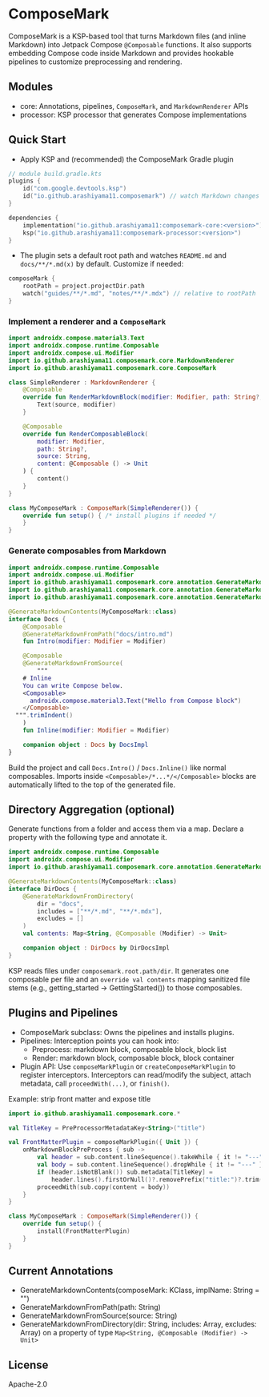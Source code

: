 # ComposeMark

ComposeMark is a KSP-based tool that turns Markdown files (and inline Markdown) into Jetpack Compose
`@Composable` functions. It also supports embedding Compose code inside Markdown and provides
hookable pipelines to customize preprocessing and rendering.

## Modules

- core: Annotations, pipelines, `ComposeMark`, and `MarkdownRenderer` APIs
- processor: KSP processor that generates Compose implementations

## Quick Start

- Apply KSP and (recommended) the ComposeMark Gradle plugin

```kotlin
// module build.gradle.kts
plugins {
    id("com.google.devtools.ksp")
    id("io.github.arashiyama11.composemark") // watch Markdown changes
}

dependencies {
    implementation("io.github.arashiyama11:composemark-core:<version>")
    ksp("io.github.arashiyama11:composemark-processor:<version>")
}
```

- The plugin sets a default root path and watches `README.md` and `docs/**/*.md(x)` by default.
  Customize if needed:

```kotlin
composeMark {
    rootPath = project.projectDir.path
    watch("guides/**/*.md", "notes/**/*.mdx") // relative to rootPath
}
```

### Implement a renderer and a `ComposeMark`

```kotlin
import androidx.compose.material3.Text
import androidx.compose.runtime.Composable
import androidx.compose.ui.Modifier
import io.github.arashiyama11.composemark.core.MarkdownRenderer
import io.github.arashiyama11.composemark.core.ComposeMark

class SimpleRenderer : MarkdownRenderer {
    @Composable
    override fun RenderMarkdownBlock(modifier: Modifier, path: String?, source: String) {
        Text(source, modifier)
    }

    @Composable
    override fun RenderComposableBlock(
        modifier: Modifier,
        path: String?,
        source: String,
        content: @Composable () -> Unit
    ) {
        content()
    }
}

class MyComposeMark : ComposeMark(SimpleRenderer()) {
    override fun setup() { /* install plugins if needed */
    }
}
```

### Generate composables from Markdown

```kotlin
import androidx.compose.runtime.Composable
import androidx.compose.ui.Modifier
import io.github.arashiyama11.composemark.core.annotation.GenerateMarkdownContents
import io.github.arashiyama11.composemark.core.annotation.GenerateMarkdownFromPath
import io.github.arashiyama11.composemark.core.annotation.GenerateMarkdownFromSource

@GenerateMarkdownContents(MyComposeMark::class)
interface Docs {
    @Composable
    @GenerateMarkdownFromPath("docs/intro.md")
    fun Intro(modifier: Modifier = Modifier)

    @Composable
    @GenerateMarkdownFromSource(
        """
    # Inline
    You can write Compose below.
    <Composable>
      androidx.compose.material3.Text("Hello from Compose block")
    </Composable>
  """.trimIndent()
    )
    fun Inline(modifier: Modifier = Modifier)

    companion object : Docs by DocsImpl
}
```

Build the project and call `Docs.Intro()` / `Docs.Inline()` like normal composables. Imports inside
`<Composable>/*...*/</Composable>` blocks are automatically lifted to the top of the generated file.

## Directory Aggregation (optional)

Generate functions from a folder and access them via a map. Declare a property with the following
type and annotate it.

```kotlin
import androidx.compose.runtime.Composable
import androidx.compose.ui.Modifier
import io.github.arashiyama11.composemark.core.annotation.GenerateMarkdownFromDirectory

@GenerateMarkdownContents(MyComposeMark::class)
interface DirDocs {
    @GenerateMarkdownFromDirectory(
        dir = "docs",
        includes = ["**/*.md", "**/*.mdx"],
        excludes = []
    )
    val contents: Map<String, @Composable (Modifier) -> Unit>

    companion object : DirDocs by DirDocsImpl
}
```

KSP reads files under `composemark.root.path/dir`. It generates one composable per file and an
`override val contents` mapping sanitized file stems (e.g., getting_started → GettingStarted()) to
those composables.

## Plugins and Pipelines

- ComposeMark subclass: Owns the pipelines and installs plugins.
- Pipelines: Interception points you can hook into:
    - Preprocess: markdown block, composable block, block list
    - Render: markdown block, composable block, block container
- Plugin API: Use `composeMarkPlugin` or `createComposeMarkPlugin` to register interceptors.
  Interceptors can read/modify the subject, attach metadata, call `proceedWith(...)`, or `finish()`.

Example: strip front matter and expose title

```kotlin
import io.github.arashiyama11.composemark.core.*

val TitleKey = PreProcessorMetadataKey<String>("title")

val FrontMatterPlugin = composeMarkPlugin({ Unit }) {
    onMarkdownBlockPreProcess { sub ->
        val header = sub.content.lineSequence().takeWhile { it != "---" }.joinToString("\n")
        val body = sub.content.lineSequence().dropWhile { it != "---" }.drop(1).joinToString("\n")
        if (header.isNotBlank()) sub.metadata[TitleKey] =
            header.lines().firstOrNull()?.removePrefix("title:")?.trim()
        proceedWith(sub.copy(content = body))
    }
}

class MyComposeMark : ComposeMark(SimpleRenderer()) {
    override fun setup() {
        install(FrontMatterPlugin)
    }
}
```

## Current Annotations

- GenerateMarkdownContents(composeMark: KClass<out ComposeMark>, implName: String = "")
- GenerateMarkdownFromPath(path: String)
- GenerateMarkdownFromSource(source: String)
- GenerateMarkdownFromDirectory(dir: String, includes: Array<String>, excludes: Array<String>) on a
  property of type `Map<String, @Composable (Modifier) -> Unit>`

## License

Apache-2.0
